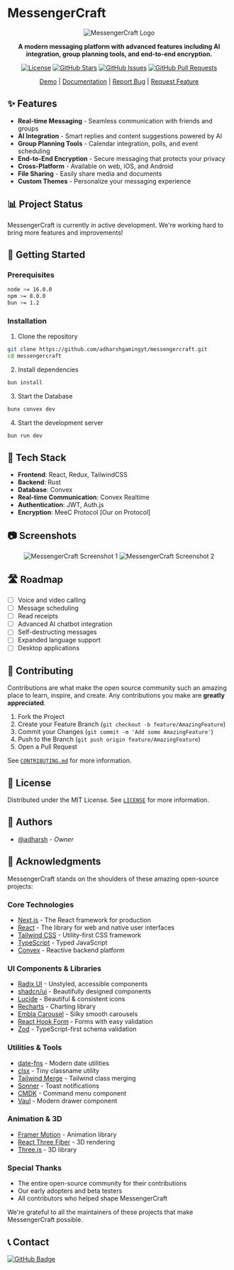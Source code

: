 # MessengerCraft

<div align="center">
  
![MessengerCraft Logo](https://via.placeholder.com/150)

**A modern messaging platform with advanced features including AI integration, group planning tools, and end-to-end encryption.**

[![License](https://img.shields.io/badge/License-MIT-blue.svg)](LICENSE)
[![GitHub Stars](https://img.shields.io/github/stars/adharshgamingyt/messengercraft?style=social)](https://github.com/adharshgamingyt/messengercraft/stargazers)
[![GitHub Issues](https://img.shields.io/github/issues/adharshgamingyt/messengercraft)](https://github.com/adharshgamingyt/messengercraft/issues)
[![GitHub Pull Requests](https://img.shields.io/github/issues-pr/adharshgamingyt/messengercraft)](https://github.com/adharshgamingyt/messengercraft/pulls)

[Demo](https://example.com) | [Documentation](https://example.com/docs) | [Report Bug](https://github.com/adharshgamingyt/messengercraft/issues) | [Request Feature](https://github.com/adharshgamingyt/messengercraft/issues)

</div>

## ✨ Features

- **Real-time Messaging** - Seamless communication with friends and groups
- **AI Integration** - Smart replies and content suggestions powered by AI
- **Group Planning Tools** - Calendar integration, polls, and event scheduling
- **End-to-End Encryption** - Secure messaging that protects your privacy
- **Cross-Platform** - Available on web, iOS, and Android
- **File Sharing** - Easily share media and documents
- **Custom Themes** - Personalize your messaging experience

## 📊 Project Status

MessengerCraft is currently in active development. We're working hard to bring more features and improvements!

## 🚀 Getting Started

### Prerequisites

```bash
node >= 16.0.0
npm >= 8.0.0
bun >= 1.2
```

### Installation

1. Clone the repository
```bash
git clone https://github.com/adharshgamingyt/messengercraft.git
cd messengercraft
```

2. Install dependencies
```bash
bun install
```

3. Start the Database
```bash
bunx convex dev
```

4. Start the development server
```bash
bun run dev
```

## 🔧 Tech Stack

- **Frontend**: React, Redux, TailwindCSS
- **Backend**: Rust
- **Database**: Convex
- **Real-time Communication**: Convex Realtime
- **Authentication**: JWT, Auth.js
- **Encryption**: MeeC Protocol [Our on Protocol]

## 📷 Screenshots

<div align="center">
  <img src="https://via.placeholder.com/400x200" alt="MessengerCraft Screenshot 1" />
  <img src="https://via.placeholder.com/400x200" alt="MessengerCraft Screenshot 2" />
</div>

## 🛣️ Roadmap

- [ ] Voice and video calling
- [ ] Message scheduling
- [ ] Read receipts
- [ ] Advanced AI chatbot integration
- [ ] Self-destructing messages
- [ ] Expanded language support
- [ ] Desktop applications

## 🤝 Contributing

Contributions are what make the open source community such an amazing place to learn, inspire, and create. Any contributions you make are **greatly appreciated**.

1. Fork the Project
2. Create your Feature Branch (`git checkout -b feature/AmazingFeature`)
3. Commit your Changes (`git commit -m 'Add some AmazingFeature'`)
4. Push to the Branch (`git push origin feature/AmazingFeature`)
5. Open a Pull Request

See [`CONTRIBUTING.md`](CONTRIBUTING.md) for more information.

## 📃 License

Distributed under the MIT License. See [`LICENSE`](LICENSE) for more information.

## 👥 Authors

- [@adharsh](https://github.com/adharshgamingyt) - _Owner_

## 🙏 Acknowledgments

MessengerCraft stands on the shoulders of these amazing open-source projects:

### Core Technologies
- [Next.js](https://nextjs.org) - The React framework for production
- [React](https://react.dev) - The library for web and native user interfaces
- [Tailwind CSS](https://tailwindcss.com) - Utility-first CSS framework
- [TypeScript](https://www.typescriptlang.org) - Typed JavaScript
- [Convex](https://www.convex.dev) - Reactive backend platform

### UI Components & Libraries
- [Radix UI](https://www.radix-ui.com) - Unstyled, accessible components
- [shadcn/ui](https://ui.shadcn.com) - Beautifully designed components
- [Lucide](https://lucide.dev) - Beautiful & consistent icons
- [Recharts](https://recharts.org) - Charting library
- [Embla Carousel](https://www.embla-carousel.com) - Silky smooth carousels
- [React Hook Form](https://react-hook-form.com) - Forms with easy validation
- [Zod](https://zod.dev) - TypeScript-first schema validation

### Utilities & Tools
- [date-fns](https://date-fns.org) - Modern date utilities
- [clsx](https://github.com/lukeed/clsx) - Tiny classname utility
- [Tailwind Merge](https://github.com/dcastil/tailwind-merge) - Tailwind class merging
- [Sonner](https://sonner.emilkowal.ski) - Toast notifications
- [CMDK](https://cmdk.paco.me) - Command menu component
- [Vaul](https://vaul.emilkowal.ski) - Modern drawer component

### Animation & 3D
- [Framer Motion](https://www.framer.com/motion/) - Animation library
- [React Three Fiber](https://docs.pmnd.rs/react-three-fiber) - 3D rendering
- [Three.js](https://threejs.org) - 3D library

### Special Thanks
- The entire open-source community for their contributions
- Our early adopters and beta testers
- All contributors who helped shape MessengerCraft

We're grateful to all the maintainers of these projects that make MessengerCraft possible.
## 📞 Contact

[![GitHub Badge](https://img.shields.io/badge/-MessengerCraft-000000?style=flat-square&logo=github&logoColor=white)](https://github.com/adharshgamingyt/MessengerCraft)
